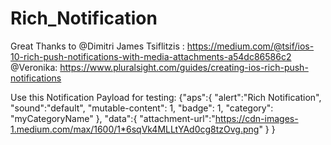 # Rich_Notification

Great Thanks to 
@Dimitri James Tsiflitzis : https://medium.com/@tsif/ios-10-rich-push-notifications-with-media-attachments-a54dc86586c2
@Veronika: https://www.pluralsight.com/guides/creating-ios-rich-push-notifications

Use this Notification Payload for testing:
{"aps":{
"alert":"Rich Notification",
"sound":"default",
"mutable-content": 1,
"badge": 1,
"category": "myCategoryName"
},
"data":{
"attachment-url":"https://cdn-images-1.medium.com/max/1600/1*6sqVk4MLLtYAd0cg8tzOvg.png"
}
}

